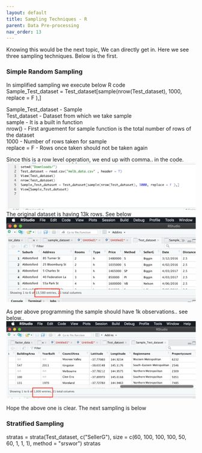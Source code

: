 ```yaml
---
layout: default
title: Sampling Techniques - R
parent: Data Pre-processing
nav_order: 13
---
```

Knowing this would be the next topic, We can directly get in. Here we see three sampling techniques. Below is the first.  
### Simple Random Sampling
In simplified sampling we execute below R code   
Sample_Test_dataset = Test_dataset[sample(nrow(Test_dataset), 1000, replace = F ),]   

Sample_Test_dataset - Sample  
Test_dataset        - Dataset from which we take sample  
sample              - It is a built in function  
nrow()              - First arguement for sample function is the total number of rows of the dataset   
1000                - Number of rows taken for sample  
replace = F         - Rows once taken should not be taken again   

Since this is a row level operation, we end up with comma.. in the code. 
![](/assets/images/DP/sampling-techniques-R/p1.png)  
The original dataset is having 13k rows. See below
![](/assets/images/DP/sampling-techniques-R/p2.png)  

As per above programming the sample should have 1k observations.. see below..
![](/assets/images/DP/sampling-techniques-R/p3.png)

Hope the above one is clear.  The next sampling is below  

### Stratified Sampling
stratas = strata(Test_dataset, c("SellerG"), size = c(60, 100, 100, 100, 50, 60, 1, 1, 1), method = "srswor")
stratas 


